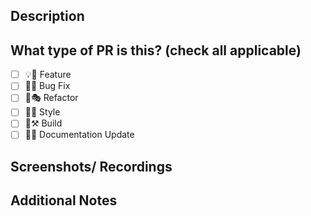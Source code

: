 ## Description

<!-- 
This PR [adds/removes/fixes/replaces] the [feature/bug/etc]. 
-->

## What type of PR is this? (check all applicable)

- [ ] 💡💫 Feature
- [ ] 🐞🐛 Bug Fix
- [ ] 🪸🎭 Refactor
- [ ] 💅🎨 Style
- [ ] 🧰⚒️ Build
- [ ] 📄💾 Documentation Update

## Screenshots/ Recordings

<!---
Include any screenshots or recordings that could be helpful to the reviewers
---->

## Additional Notes
<!-- 
Any additional information that is pertinent to the reviewer(s)
--->

<!--********************************************************************-->

<!--- Before submitting, ensure the following have been completed:

[ ] All necessary reviewers are added
[ ] Title is succinct and descriptive
[ ] If feature: clearly denotes what feature is being added
[ ] If bug fix: clearly denotes issue that is being fixed
[ ] If doc update: denotes what documentation is updated and why
[ ] Code has been tested locally 
[ ] Code adheres to aplicable style guide and best practices
